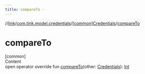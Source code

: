 ```yaml
---
title: compareTo -
---
```

//[link](../../index.md)/[com.tink.model.credentials](../index.md)/[[common]Credentials](index.md)/[compareTo](compare-to.md)



# compareTo  
[common]  
Content  
open operator override fun [compareTo](compare-to.md)(other: [Credentials](index.md)): [Int](https://kotlinlang.org/api/latest/jvm/stdlib/kotlin/-int/index.html)  



